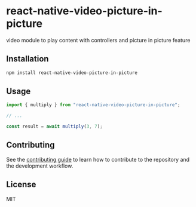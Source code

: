 # react-native-video-picture-in-picture

video module to play content with controllers and picture in picture feature

## Installation

```sh
npm install react-native-video-picture-in-picture
```

## Usage

```js
import { multiply } from "react-native-video-picture-in-picture";

// ...

const result = await multiply(3, 7);
```

## Contributing

See the [contributing guide](CONTRIBUTING.md) to learn how to contribute to the repository and the development workflow.

## License

MIT
